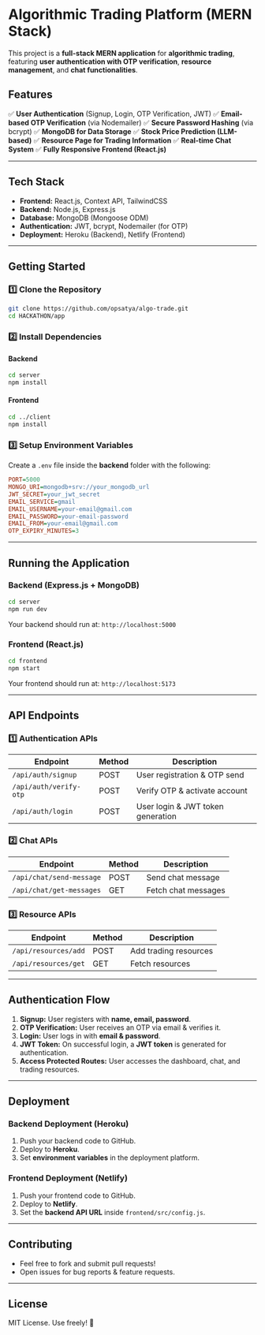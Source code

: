 # Algorithmic Trading Platform (MERN Stack)

This project is a **full-stack MERN application** for **algorithmic trading**, featuring **user authentication with OTP verification**, **resource management**, and **chat functionalities**.

## **Features**

✅ **User Authentication** (Signup, Login, OTP Verification, JWT)
✅ **Email-based OTP Verification** (via Nodemailer)
✅ **Secure Password Hashing** (via bcrypt)
✅ **MongoDB for Data Storage**
✅ **Stock Price Prediction (LLM-based)**
✅ **Resource Page for Trading Information**
✅ **Real-time Chat System**
✅ **Fully Responsive Frontend (React.js)**

---

## **Tech Stack**

- **Frontend:** React.js, Context API, TailwindCSS
- **Backend:** Node.js, Express.js
- **Database:** MongoDB (Mongoose ODM)
- **Authentication:** JWT, bcrypt, Nodemailer (for OTP)
- **Deployment:** Heroku (Backend), Netlify (Frontend)

---

## **Getting Started**

### **1️⃣ Clone the Repository**
```sh
git clone https://github.com/opsatya/algo-trade.git
cd HACKATHON/app
```

### **2️⃣ Install Dependencies**
#### Backend
```sh
cd server
npm install
```
#### Frontend
```sh
cd ../client
npm install
```

### **3️⃣ Setup Environment Variables**
Create a `.env` file inside the **backend** folder with the following:
```ini
PORT=5000
MONGO_URI=mongodb+srv://your_mongodb_url
JWT_SECRET=your_jwt_secret
EMAIL_SERVICE=gmail
EMAIL_USERNAME=your-email@gmail.com
EMAIL_PASSWORD=your-email-password
EMAIL_FROM=your-email@gmail.com
OTP_EXPIRY_MINUTES=3
```
---

## **Running the Application**

### **Backend (Express.js + MongoDB)**
```sh
cd server
npm run dev
```
Your backend should run at: `http://localhost:5000`

### **Frontend (React.js)**
```sh
cd frontend
npm start
```
Your frontend should run at: `http://localhost:5173`

---

## **API Endpoints**
### **1️⃣ Authentication APIs**
| Endpoint | Method | Description |
|----------|--------|-------------|
| `/api/auth/signup` | POST | User registration & OTP send |
| `/api/auth/verify-otp` | POST | Verify OTP & activate account |
| `/api/auth/login` | POST | User login & JWT token generation |

### **2️⃣ Chat APIs**
| Endpoint | Method | Description |
|----------|--------|-------------|
| `/api/chat/send-message` | POST | Send chat message |
| `/api/chat/get-messages` | GET | Fetch chat messages |

### **3️⃣ Resource APIs**
| Endpoint | Method | Description |
|----------|--------|-------------|
| `/api/resources/add` | POST | Add trading resources |
| `/api/resources/get` | GET | Fetch resources |

---

## **Authentication Flow**
1. **Signup:** User registers with **name, email, password**.
2. **OTP Verification:** User receives an OTP via email & verifies it.
3. **Login:** User logs in with **email & password**.
4. **JWT Token:** On successful login, a **JWT token** is generated for authentication.
5. **Access Protected Routes:** User accesses the dashboard, chat, and trading resources.

---

## **Deployment**

### **Backend Deployment (Heroku)**
1. Push your backend code to GitHub.
2. Deploy to **Heroku**.
3. Set **environment variables** in the deployment platform.

### **Frontend Deployment (Netlify)**
1. Push your frontend code to GitHub.
2. Deploy to **Netlify**.
3. Set the **backend API URL** inside `frontend/src/config.js`.

---

## **Contributing**
- Feel free to fork and submit pull requests!
- Open issues for bug reports & feature requests.

---

## **License**
MIT License. Use freely! 🚀

